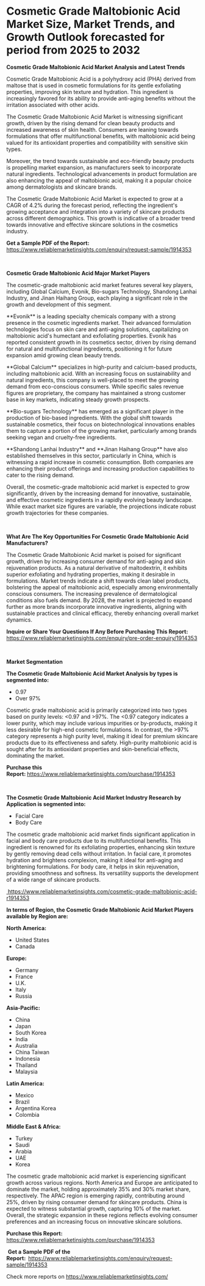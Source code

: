 <p><h1>Cosmetic Grade Maltobionic Acid Market Size, Market Trends, and Growth Outlook forecasted for period from 2025 to 2032</h1></p><p><strong>Cosmetic Grade Maltobionic Acid Market Analysis and Latest Trends</strong></p>
<p><p>Cosmetic Grade Maltobionic Acid is a polyhydroxy acid (PHA) derived from maltose that is used in cosmetic formulations for its gentle exfoliating properties, improving skin texture and hydration. This ingredient is increasingly favored for its ability to provide anti-aging benefits without the irritation associated with other acids. </p><p>The Cosmetic Grade Maltobionic Acid Market is witnessing significant growth, driven by the rising demand for clean beauty products and increased awareness of skin health. Consumers are leaning towards formulations that offer multifunctional benefits, with maltobionic acid being valued for its antioxidant properties and compatibility with sensitive skin types. </p><p>Moreover, the trend towards sustainable and eco-friendly beauty products is propelling market expansion, as manufacturers seek to incorporate natural ingredients. Technological advancements in product formulation are also enhancing the appeal of maltobionic acid, making it a popular choice among dermatologists and skincare brands. </p><p>The Cosmetic Grade Maltobionic Acid Market is expected to grow at a CAGR of 4.2% during the forecast period, reflecting the ingredient's growing acceptance and integration into a variety of skincare products across different demographics. This growth is indicative of a broader trend towards innovative and effective skincare solutions in the cosmetics industry.</p></p>
<p><strong>Get a Sample PDF of the Report:&nbsp;</strong> <a href="https://www.reliablemarketinsights.com/enquiry/request-sample/1914353?utm_campaign=1558&utm_medium=2&utm_source=Github&utm_content=ia&utm_term=03042025&utm_id=cosmetic-grade-maltobionic-acid">https://www.reliablemarketinsights.com/enquiry/request-sample/1914353</a></p>
<p>&nbsp;</p>
<p><strong>Cosmetic Grade Maltobionic Acid Major Market Players</strong></p>
<p><p>The cosmetic-grade maltobionic acid market features several key players, including Global Calcium, Evonik, Bio-sugars Technology, Shandong Lanhai Industry, and Jinan Haihang Group, each playing a significant role in the growth and development of this segment.</p><p>**Evonik** is a leading specialty chemicals company with a strong presence in the cosmetic ingredients market. Their advanced formulation technologies focus on skin care and anti-aging solutions, capitalizing on maltobionic acid's humectant and exfoliating properties. Evonik has reported consistent growth in its cosmetics sector, driven by rising demand for natural and multifunctional ingredients, positioning it for future expansion amid growing clean beauty trends.</p><p>**Global Calcium** specializes in high-purity and calcium-based products, including maltobionic acid. With an increasing focus on sustainability and natural ingredients, this company is well-placed to meet the growing demand from eco-conscious consumers. While specific sales revenue figures are proprietary, the company has maintained a strong customer base in key markets, indicating steady growth prospects.</p><p>**Bio-sugars Technology** has emerged as a significant player in the production of bio-based ingredients. With the global shift towards sustainable cosmetics, their focus on biotechnological innovations enables them to capture a portion of the growing market, particularly among brands seeking vegan and cruelty-free ingredients.</p><p>**Shandong Lanhai Industry** and **Jinan Haihang Group** have also established themselves in this sector, particularly in China, which is witnessing a rapid increase in cosmetic consumption. Both companies are enhancing their product offerings and increasing production capabilities to cater to the rising demand.</p><p>Overall, the cosmetic-grade maltobionic acid market is expected to grow significantly, driven by the increasing demand for innovative, sustainable, and effective cosmetic ingredients in a rapidly evolving beauty landscape. While exact market size figures are variable, the projections indicate robust growth trajectories for these companies.</p></p>
<p>&nbsp;</p>
<p><strong>What Are The Key Opportunities For Cosmetic Grade Maltobionic Acid Manufacturers?</strong></p>
<p><p>The Cosmetic Grade Maltobionic Acid market is poised for significant growth, driven by increasing consumer demand for anti-aging and skin rejuvenation products. As a natural derivative of maltodextrin, it exhibits superior exfoliating and hydrating properties, making it desirable in formulations. Market trends indicate a shift towards clean label products, bolstering the appeal of maltobionic acid, especially among environmentally conscious consumers. The increasing prevalence of dermatological conditions also fuels demand. By 2028, the market is projected to expand further as more brands incorporate innovative ingredients, aligning with sustainable practices and clinical efficacy, thereby enhancing overall market dynamics.</p></p>
<p><strong>Inquire or Share Your Questions If Any Before Purchasing This Report:</strong> <a href="https://www.reliablemarketinsights.com/enquiry/pre-order-enquiry/1914353?utm_campaign=1558&utm_medium=2&utm_source=Github&utm_content=ia&utm_term=03042025&utm_id=cosmetic-grade-maltobionic-acid">https://www.reliablemarketinsights.com/enquiry/pre-order-enquiry/1914353</a></p>
<p>&nbsp;</p>
<p><strong>Market Segmentation</strong></p>
<p><strong>The Cosmetic Grade Maltobionic Acid Market Analysis by types is segmented into:</strong></p>
<p><ul><li>0.97</li><li>Over 97%</li></ul></p>
<p><p>Cosmetic grade maltobionic acid is primarily categorized into two types based on purity levels: <0.97 and >97%. The <0.97 category indicates a lower purity, which may include various impurities or by-products, making it less desirable for high-end cosmetic formulations. In contrast, the >97% category represents a high purity level, making it ideal for premium skincare products due to its effectiveness and safety. High-purity maltobionic acid is sought after for its antioxidant properties and skin-beneficial effects, dominating the market.</p></p>
<p><strong>Purchase this Report:&nbsp;</strong><a href="https://www.reliablemarketinsights.com/purchase/1914353?utm_campaign=1558&utm_medium=2&utm_source=Github&utm_content=ia&utm_term=03042025&utm_id=cosmetic-grade-maltobionic-acid">https://www.reliablemarketinsights.com/purchase/1914353</a></p>
<p>&nbsp;</p>
<p><strong>The Cosmetic Grade Maltobionic Acid Market Industry Research by Application is segmented into:</strong></p>
<p><ul><li>Facial Care</li><li>Body Care</li></ul></p>
<p><p>The cosmetic grade maltobionic acid market finds significant application in facial and body care products due to its multifunctional benefits. This ingredient is renowned for its exfoliating properties, enhancing skin texture by gently removing dead cells without irritation. In facial care, it promotes hydration and brightens complexion, making it ideal for anti-aging and brightening formulations. For body care, it helps in skin rejuvenation, providing smoothness and softness. Its versatility supports the development of a wide range of skincare products.</p></p>
<p><a href="https://www.reliablemarketinsights.com/cosmetic-grade-maltobionic-acid-r1914353?utm_campaign=1558&utm_medium=2&utm_source=Github&utm_content=ia&utm_term=03042025&utm_id=cosmetic-grade-maltobionic-acid">&nbsp;https://www.reliablemarketinsights.com/cosmetic-grade-maltobionic-acid-r1914353</a></p>
<p><strong>In terms of Region, the Cosmetic Grade Maltobionic Acid Market Players available by Region are:</strong></p>
<p>
    <p> <strong> North America: </strong>
        <ul>
            <li>United States</li>
            <li>Canada</li>
        </ul>
        </p> 
    <p> <strong> Europe: </strong>
        <ul>
            <li>Germany</li>
            <li>France</li>
            <li>U.K.</li>
            <li>Italy</li>
            <li>Russia</li>
        </ul>
        </p> 
    <p> <strong> Asia-Pacific: </strong>
        <ul>
            <li>China</li>
            <li>Japan</li>
            <li>South Korea</li>
            <li>India</li>
            <li>Australia</li>
            <li>China Taiwan</li>
            <li>Indonesia</li>
            <li>Thailand</li>
            <li>Malaysia</li>
        </ul>
        </p> 
    <p> <strong> Latin America: </strong>
        <ul>
            <li>Mexico</li>
            <li>Brazil</li>
            <li>Argentina Korea</li>
            <li>Colombia</li>
        </ul>
        </p> 
    <p> <strong> Middle East & Africa: </strong>
        <ul>
            <li>Turkey</li>
            <li>Saudi</li>
            <li>Arabia</li>
            <li>UAE</li>
            <li>Korea</li>
        </ul>
    </p>
    </p>
<p><p>The cosmetic grade maltobionic acid market is experiencing significant growth across various regions. North America and Europe are anticipated to dominate the market, holding approximately 35% and 30% market share, respectively. The APAC region is emerging rapidly, contributing around 25%, driven by rising consumer demand for skincare products. China is expected to witness substantial growth, capturing 10% of the market. Overall, the strategic expansion in these regions reflects evolving consumer preferences and an increasing focus on innovative skincare solutions.</p></p>
<p><strong>Purchase this Report: </strong><a href="https://www.reliablemarketinsights.com/purchase/1914353?utm_campaign=1558&utm_medium=2&utm_source=Github&utm_content=ia&utm_term=03042025&utm_id=cosmetic-grade-maltobionic-acid">https://www.reliablemarketinsights.com/purchase/1914353</a></p>
<p>&nbsp;<strong>Get a Sample PDF of the Report:&nbsp;&nbsp;</strong><a href="https://www.reliablemarketinsights.com/enquiry/request-sample/1914353?utm_campaign=1558&utm_medium=2&utm_source=Github&utm_content=ia&utm_term=03042025&utm_id=cosmetic-grade-maltobionic-acid">https://www.reliablemarketinsights.com/enquiry/request-sample/1914353</a></p>
<p><strong></strong></p>
<p>Check more reports on <a href="https://www.reliablemarketinsights.com/?utm_campaign=1558&utm_medium=2&utm_source=Github&utm_content=ia&utm_term=03042025&utm_id=cosmetic-grade-maltobionic-acid">https://www.reliablemarketinsights.com/</a></p>